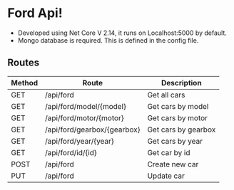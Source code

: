 # Ford Api!

 - Developed using Net Core V 2.14, it runs on Localhost:5000 by default.
 - Mongo database is required. This is defined in the config file.


## Routes
| Method  | Route | Description |
|---|---|---|
| GET  | /api/ford  | Get all cars  |
| GET  | /api/ford/model/{model}  | Get cars by model  |
| GET  | /api/ford/motor/{motor}  | Get cars by motor  |
| GET  | /api/ford/gearbox/{gearbox}  | Get cars by gearbox  |
| GET  | /api/ford/year/{year}  | Get cars by year |
| GET  | /api/ford/id/{id}  | Get car by id  |
| POST  | /api/ford  | Create new car  |
| PUT  | /api/ford  |  Update car |
